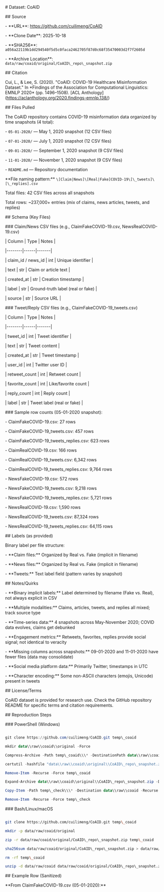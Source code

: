 \# Dataset: CoAID



\## Source

\- \*\*URL\*\*: https://github.com/cuilimeng/CoAID

\- \*\*Clone Date\*\*: 2025-10-18

\- \*\*SHA256\*\*: `a056a22119b1dd294540f5d5c0faca2462705f87d0c68f35470003d2f7f2605d`

\- \*\*Archive Location\*\*: `data/raw/coaid/original/CoAID\_repo\_snapshot.zip`



\## Citation

Cui, L., \& Lee, S. (2020). "CoAID: COVID-19 Healthcare Misinformation Dataset." In \*Findings of the Association for Computational Linguistics: EMNLP 2020\* (pp. 1496–1508). \[ACL Anthology](https://aclanthology.org/2020.findings-emnlp.138/)



\## Files Pulled

The CoAID repository contains COVID-19 misinformation data organized by time snapshots (4 total):

\- `05-01-2020/` — May 1, 2020 snapshot (12 CSV files)

\- `07-01-2020/` — July 1, 2020 snapshot (12 CSV files)

\- `09-01-2020/` — September 1, 2020 snapshot (9 CSV files)

\- `11-01-2020/` — November 1, 2020 snapshot (9 CSV files)

\- `README.md` — Repository documentation



\*\*File naming pattern:\*\* `\[Claim|News]\[Real|Fake]COVID-19\[\_tweets]\[\_replies].csv`



Total files: 42 CSV files across all snapshots

Total rows: ~237,000+ entries (mix of claims, news articles, tweets, and replies)



\## Schema (Key Files)



\### Claim/News CSV files (e.g., ClaimFakeCOVID-19.csv, NewsRealCOVID-19.csv)

| Column | Type | Notes |

|--------|------|-------|

| claim\_id / news\_id | int | Unique identifier |

| text | str | Claim or article text |

| created\_at | str | Creation timestamp |

| label | str | Ground-truth label (real or fake) |

| source | str | Source URL |



\### Tweet/Reply CSV files (e.g., ClaimFakeCOVID-19\_tweets.csv)

| Column | Type | Notes |

|--------|------|-------|

| tweet\_id | int | Tweet identifier |

| text | str | Tweet content |

| created\_at | str | Tweet timestamp |

| user\_id | int | Twitter user ID |

| retweet\_count | int | Retweet count |

| favorite\_count | int | Like/favorite count |

| reply\_count | int | Reply count |

| label | str | Tweet label (real or fake) |



\### Sample row counts (05-01-2020 snapshot):

\- ClaimFakeCOVID-19.csv: 27 rows

\- ClaimFakeCOVID-19\_tweets.csv: 457 rows

\- ClaimFakeCOVID-19\_tweets\_replies.csv: 623 rows

\- ClaimRealCOVID-19.csv: 166 rows

\- ClaimRealCOVID-19\_tweets.csv: 6,342 rows

\- ClaimRealCOVID-19\_tweets\_replies.csv: 9,764 rows

\- NewsFakeCOVID-19.csv: 572 rows

\- NewsFakeCOVID-19\_tweets.csv: 9,218 rows

\- NewsFakeCOVID-19\_tweets\_replies.csv: 5,721 rows

\- NewsRealCOVID-19.csv: 1,590 rows

\- NewsRealCOVID-19\_tweets.csv: 87,324 rows

\- NewsRealCOVID-19\_tweets\_replies.csv: 64,115 rows



\## Labels (as provided)

Binary label per file structure:

\- \*\*Claim files:\*\* Organized by Real vs. Fake (implicit in filename)

\- \*\*News files:\*\* Organized by Real vs. Fake (implicit in filename)

\- \*\*Tweets:\*\* Text label field (pattern varies by snapshot)



\## Notes/Quirks

\- \*\*Binary implicit labels:\*\* Label determined by filename (Fake vs. Real), not always explicit in CSV

\- \*\*Multiple modalities:\*\* Claims, articles, tweets, and replies all mixed; track source type

\- \*\*Time-series data:\*\* 4 snapshots across May-November 2020; COVID data evolves, claims get debunked

\- \*\*Engagement metrics:\*\* Retweets, favorites, replies provide social signal; not identical to veracity

\- \*\*Missing columns across snapshots:\*\* 09-01-2020 and 11-01-2020 have fewer files (data may consolidate)

\- \*\*Social media platform data:\*\* Primarily Twitter; timestamps in UTC

\- \*\*Character encoding:\*\* Some non-ASCII characters (emojis, Unicode) present in tweets



\## License/Terms

CoAID dataset is provided for research use. Check the GitHub repository README for specific terms and citation requirements.



\## Reproduction Steps



\### PowerShell (Windows)

```powershell

git clone https://github.com/cuilimeng/CoAID.git temp\_coaid

mkdir data\\raw\\coaid\\original -Force

Compress-Archive -Path temp\_coaid\\\* -DestinationPath data\\raw\\coaid\\original\\CoAID\_repo\_snapshot.zip

certutil -hashfile "data\\raw\\coaid\\original\\CoAID\_repo\_snapshot.zip" SHA256 > data\\raw\\coaid\\original\\CoAID\_SHA256.txt

Remove-Item -Recurse -Force temp\_coaid

Expand-Archive data\\raw\\coaid\\original\\CoAID\_repo\_snapshot.zip -DestinationPath temp\_check

Copy-Item -Path temp\_check\\\* -Destination data\\raw\\coaid -Recurse

Remove-Item -Recurse -Force temp\_check

```



\### Bash/Linux/macOS

```bash

git clone https://github.com/cuilimeng/CoAID.git temp\_coaid

mkdir -p data/raw/coaid/original

zip -r data/raw/coaid/original/CoAID\_repo\_snapshot.zip temp\_coaid

sha256sum data/raw/coaid/original/CoAID\_repo\_snapshot.zip > data/raw/coaid/original/CoAID\_SHA256.txt

rm -rf temp\_coaid

unzip -d data/raw/coaid data/raw/coaid/original/CoAID\_repo\_snapshot.zip

```



\## Example Row (Sanitized)



\*\*From ClaimFakeCOVID-19.csv (05-01-2020):\*\*

